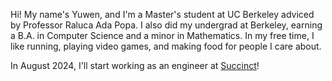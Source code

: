 Hi! My name's Yuwen, and I'm a Master's student at UC Berkeley adviced by Professor Raluca Ada Popa. I also did my undergrad at Berkeley, earning a B.A. in Computer Science and a minor in Mathematics. In my free time, I like running, playing video games, and making food for people I care about. 

In August 2024, I'll start working as an engineer at [Succinct](https://succinct.xyz)!
